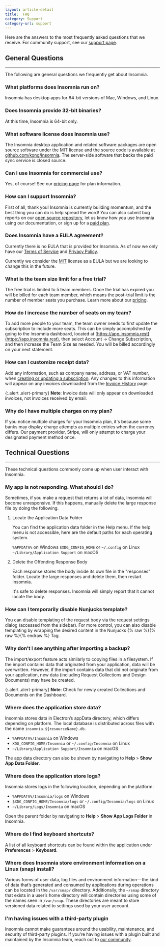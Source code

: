 ```yaml
---
layout: article-detail
title:  FAQ
category: Support
category-url: support
---
```


Here are the answers to the most frequently asked questions that we receive. For community support, see our [support page](https://insomnia.rest/support).

## General Questions
<hr>

The following are general questions we frequently get about Insomnia. 

### What platforms does Insomnia run on?

Insomnia has desktop apps for 64-bit versions of Mac, Windows, and Linux.

### Does Insomnia provide 32-bit binaries?

At this time, Insomnia is 64-bit only.

### What software license does Insomnia use?

The Insomnia desktop application and related software packages are open source software under the MIT license and the source code is available at [github.com/kong/insomnia](https://github.com/Kong/insomnia). The server-side software that backs the paid sync service is closed source.

### Can I use Insomnia for commercial use?

Yes, of course! See our [pricing page](https://insomnia.rest/pricing) for plan information.

### How can I support Insomnia?

First of all, thank you! Insomnia is currently building momentum, and the best thing you can do is help spread the word! You can also submit bug reports on our [open source repository](https://github.com/Kong/insomnia), let us know how you use Insomnia using our documentation, or sign up for a [paid plan](https://insomnia.rest/pricing).

### Does Insomnia have a EULA agreement?

Currently there is no EULA that is provided for Insomnia. As of now we only have our [Terms of Service](https://insomnia.rest/terms) and [Privacy Policy](https://insomnia.rest/privacy).

Currently we consider the [MIT](https://opensource.org/licenses/MIT) license as a EULA but we are looking to change this in the future.

### What is the team size limit for a free trial?

The free trial is limited to 5 team members. Once the trial has expired you will be billed for each team member, which means the post-trial limit is the number of member seats you purchase. Learn more about our [pricing](https://insomnia.rest/pricing).

### How do I increase the number of seats on my team?

To add more people to your team, the team owner needs to first update the subscription to include more seats. This can be simply accomplished by going to the Insomnia dashboard, located at [https://app.insomnia.rest](https://app.insomnia.rest), then select Account -> Change Subscription, and then increase the Team Size as needed. You will be billed accordingly on your next statement.

### How can I customize receipt data?

Add any information, such as company name, address, or VAT number, when [creating or updating a subscription](https://app.insomnia.rest/app/subscribe/). Any changes to this information will appear on any invoices downloaded from the [Invoice History](https://app.insomnia.rest/app/invoices/) page.

{:.alert .alert-primary}
**Note**: Invoice data will only appear on downloaded invoices, not invoices received by email.

### Why do I have multiple charges on my plan?

If you notice multiple charges for your Insomnia plan, it's because some banks may display charge attempts as multiple entries when the currency differs. Our payment provider, Stripe, will only attempt to charge your designated payment method once.

## Technical Questions
<hr>

These technical questions commonly come up when user interact with Insomnia.

### My app is not responding. What should I do?

Sometimes, if you make a request that returns a lot of data, Insomnia will become unresponsive. If this happens, manually delete the large response file by doing the following.

1. Locate the Application Data Folder

    You can find the application data folder in the Help menu. If the help menu is not accessible, here are the default paths for each operating system.

    `%APPDATA%` on Windows
    `$XDG_CONFIG_HOME` or `~/.config` on Linux
    `~/Library/Application Support` on macOS

2. Delete the Offending Response Body

    Each response stores the body inside its own file in the "responses" folder. Locate the large responses and delete them, then restart Insomnia.

    It's safe to delete responses. Insomnia will simply report that it cannot locate the body.

### How can I temporarily disable Nunjucks template?

You can disable templating of the request body via the request settings dialog (accessed from the sidebar). For more control, you can also disable templating by wrapping the desired content in the Nunjucks {% raw %}{% raw %}{% endraw %} Tag.

### Why don’t I see anything after importing a backup?

The import/export feature acts similarly to copying files in a filesystem. If the import contains data that originated from your application, data will be overwritten. However, if the import contains data that did not originate from your application, new data (including Request Collections and Design Documents) may have be created.

{:.alert .alert-primary}
**Note**: Check for newly created Collections and Documents on the Dashboard.

### Where does the application store data?

Insomnia stores data in Electron’s appData directory, which differs depending on platform. The local database is distributed across files with the name `insomnia.${resourceName}.db`.

* `%APPDATA%/Insomnia` on Windows
* `XDG_CONFIG_HOME/Insomnia` or `~/.config/Insomnia` on Linux
* `~/Library/Application Support/Insomnia` on macOS

The app data directory can also be shown by navigating to **Help** > **Show App Data Folder**.

### Where does the application store logs?

Insomnia stores logs in the following location, depending on the platform:

* `%APPDATA%/Insomnia/logs` on Windows
* `$XDG_CONFIG_HOME/Insomnia/logs` or `~/.config/Insomnia/logs` on Linux
* `~/Library/Logs/Insomnia` on macOS

Open the parent folder by navigating to **Help** > **Show App Logs Folder** in Insomnia.

### Where do I find keyboard shortcuts?

A list of all keyboard shortcuts can be found within the application under **Preferences** > **Keyboard**.

### Where does Insomnia store environment information on a Linux (snap) install?

Various forms of user data, log files and environment information — the kind of data that’s generated and consumed by applications during operations can be located in the `/var/snap/` directory. Additionally, the `~/snap` directory that exists in a user’s home directory will contain directories using some of the names seen in `/var/snap`. These directories are meant to store versioned data related to settings used by your user account.

### I'm having issues with a third-party plugin

Insomnia cannot make guarantees around the usability, maintenance, and security of third-party plugins. If you're having issues with a plugin built and maintained by the Insomnia team, reach out to [our community](https://insomnia.rest/support).
